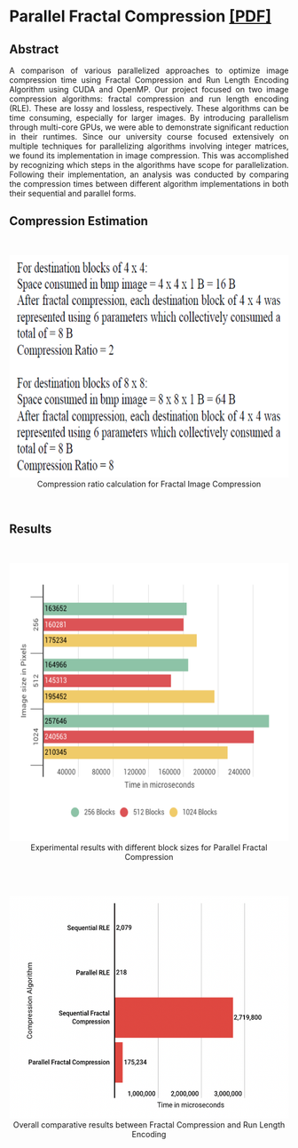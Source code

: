 # Parallel Fractal Compression [[PDF]](Report.pdf)

## Abstract

<p style="text-align:justify">
A comparison of various parallelized approaches to optimize image compression time using Fractal Compression and Run Length Encoding Algorithm using CUDA and OpenMP. Our project focused on two image compression algorithms: fractal compression and run length encoding (RLE). These are lossy and lossless, respectively. These algorithms can be time consuming, especially for larger images. By introducing parallelism through multi-core GPUs, we were able to demonstrate significant reduction in their runtimes. Since our university course focused extensively on multiple techniques for parallelizing algorithms involving integer matrices, we found its implementation in image compression. This was accomplished by recognizing which steps in the algorithms have scope for parallelization. Following their implementation, an analysis was conducted by comparing the compression times between different algorithm implementations in both their sequential and parallel forms.
</p>

## Compression Estimation  

<br>
<p align="center">
<img src="imgs/Calculation.png" width="700" height="400"/> 
<br>
Compression ratio calculation for Fractal Image Compression
</p>
<br>

## Results

<br>
<p align="center">
<img src="imgs/Fractal_Result.png" width="600" height="500"/>
<br>
Experimental results with different block sizes for Parallel Fractal Compression
</p>
<br>

<br>
<p align="center">
<img src="imgs/Overall_Result.png" width="600" height="400"/>
<br>
Overall comparative results between Fractal Compression and Run Length Encoding
</p>
<br>